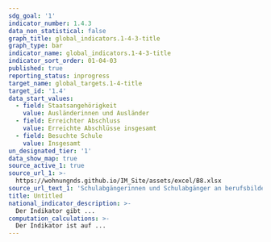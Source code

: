 ```yaml
---
sdg_goal: '1'
indicator_number: 1.4.3
data_non_statistical: false
graph_title: global_indicators.1-4-3-title
graph_type: bar
indicator_name: global_indicators.1-4-3-title
indicator_sort_order: 01-04-03
published: true
reporting_status: inprogress
target_name: global_targets.1-4-title
target_id: '1.4'
data_start_values:
  - field: Staatsangehörigkeit
    value: Ausländerinnen und Ausländer
  - field: Erreichter Abschluss
    value: Erreichte Abschlüsse insgesamt
  - field: Besuchte Schule
    value: Insgesamt
un_designated_tier: '1'
data_show_map: true
source_active_1: true
source_url_1: >-
  https://wohnungnds.github.io/IM_Site/assets/excel/B8.xlsx
source_url_text_1: 'Schulabgängerinnen und Schulabgänger an berufsbildenden Schulen nach Schulart und Schulabschluss'
title: Untitled
national_indicator_description: >-
  Der Indikator gibt ...
computation_calculations: >-
  Der Indikator ist auf ...
---
```

